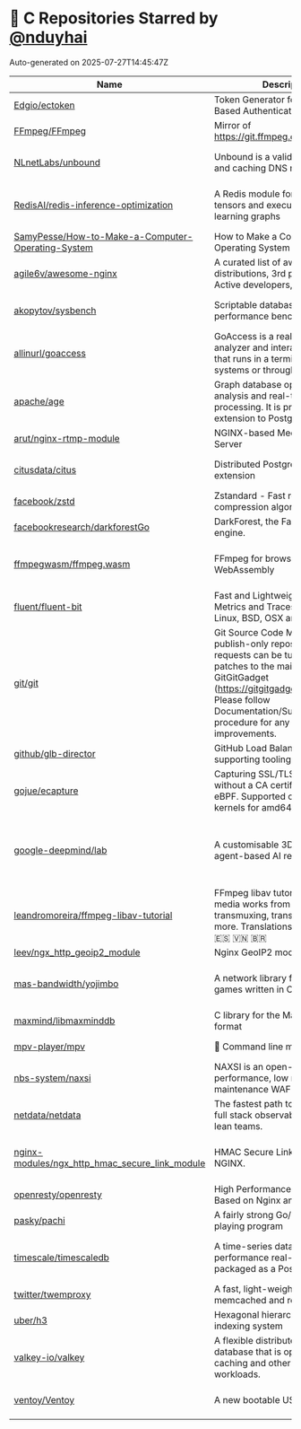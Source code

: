 # 🌟 C Repositories Starred by [@nduyhai](https://github.com/nduyhai)

Auto-generated on 2025-07-27T14:45:47Z

| Name | Description | Topics |
|------|-------------|-------|
| [Edgio/ectoken](https://github.com/Edgio/ectoken) | Token Generator for Edgio Token-Based Authentication from Edgio |  |
| [FFmpeg/FFmpeg](https://github.com/FFmpeg/FFmpeg) | Mirror of https://git.ffmpeg.org/ffmpeg.git | [audio](https://github.com/topics/audio), [c](https://github.com/topics/c), [ffmpeg](https://github.com/topics/ffmpeg) |
| [NLnetLabs/unbound](https://github.com/NLnetLabs/unbound) | Unbound is a validating, recursive, and caching DNS resolver. | [dns](https://github.com/topics/dns), [dns-privacy](https://github.com/topics/dns-privacy), [dnssec](https://github.com/topics/dnssec) |
| [RedisAI/redis-inference-optimization](https://github.com/RedisAI/redis-inference-optimization) | A Redis module for serving tensors and executing deep learning graphs | [machine-learning](https://github.com/topics/machine-learning), [onnxruntime](https://github.com/topics/onnxruntime), [pytorch](https://github.com/topics/pytorch) |
| [SamyPesse/How-to-Make-a-Computer-Operating-System](https://github.com/SamyPesse/How-to-Make-a-Computer-Operating-System) | How to Make a Computer Operating System in C++ |  |
| [agile6v/awesome-nginx](https://github.com/agile6v/awesome-nginx) | A curated list of awesome Nginx distributions, 3rd party modules, Active developers, etc. :octocat:   | [awesome](https://github.com/topics/awesome), [awesome-list](https://github.com/topics/awesome-list), [lua-nginx](https://github.com/topics/lua-nginx) |
| [akopytov/sysbench](https://github.com/akopytov/sysbench) | Scriptable database and system performance benchmark | [benchmark](https://github.com/topics/benchmark), [console](https://github.com/topics/console), [freebsd](https://github.com/topics/freebsd) |
| [allinurl/goaccess](https://github.com/allinurl/goaccess) | GoAccess is a real-time web log analyzer and interactive viewer that runs in a terminal in *nix systems or through your browser. | [analytics](https://github.com/topics/analytics), [apache](https://github.com/topics/apache), [c](https://github.com/topics/c) |
| [apache/age](https://github.com/apache/age) | Graph database optimized for fast analysis and real-time data processing. It is provided as an extension to PostgreSQL. | [age-database](https://github.com/topics/age-database), [agensgraph](https://github.com/topics/agensgraph), [analytics](https://github.com/topics/analytics) |
| [arut/nginx-rtmp-module](https://github.com/arut/nginx-rtmp-module) | NGINX-based Media Streaming Server |  |
| [citusdata/citus](https://github.com/citusdata/citus) | Distributed PostgreSQL as an extension | [citus](https://github.com/topics/citus), [citus-extension](https://github.com/topics/citus-extension), [database](https://github.com/topics/database) |
| [facebook/zstd](https://github.com/facebook/zstd) | Zstandard - Fast real-time compression algorithm |  |
| [facebookresearch/darkforestGo](https://github.com/facebookresearch/darkforestGo) | DarkForest, the Facebook Go engine. |  |
| [ffmpegwasm/ffmpeg.wasm](https://github.com/ffmpegwasm/ffmpeg.wasm) | FFmpeg for browser, powered by WebAssembly | [audio](https://github.com/topics/audio), [experimental-features](https://github.com/topics/experimental-features), [ffmpeg](https://github.com/topics/ffmpeg) |
| [fluent/fluent-bit](https://github.com/fluent/fluent-bit) | Fast and Lightweight Logs, Metrics and Traces processor for Linux, BSD, OSX and Windows | [c](https://github.com/topics/c), [cloudnative](https://github.com/topics/cloudnative), [data-collector](https://github.com/topics/data-collector) |
| [git/git](https://github.com/git/git) | Git Source Code Mirror - This is a publish-only repository but pull requests can be turned into patches to the mailing list via GitGitGadget (https://gitgitgadget.github.io/). Please follow Documentation/SubmittingPatches procedure for any of your improvements. | [c](https://github.com/topics/c), [hacktoberfest](https://github.com/topics/hacktoberfest), [shell](https://github.com/topics/shell) |
| [github/glb-director](https://github.com/github/glb-director) | GitHub Load Balancer Director and supporting tooling. |  |
| [gojue/ecapture](https://github.com/gojue/ecapture) | Capturing SSL/TLS plaintext without a CA certificate using eBPF. Supported on Linux/Android kernels for amd64/arm64. | [android](https://github.com/topics/android), [android-https-capture](https://github.com/topics/android-https-capture), [ebpf](https://github.com/topics/ebpf) |
| [google-deepmind/lab](https://github.com/google-deepmind/lab) | A customisable 3D platform for agent-based AI research | [artificial-intelligence](https://github.com/topics/artificial-intelligence), [deep-learning](https://github.com/topics/deep-learning), [machine-learning](https://github.com/topics/machine-learning) |
| [leandromoreira/ffmpeg-libav-tutorial](https://github.com/leandromoreira/ffmpeg-libav-tutorial) | FFmpeg libav tutorial - learn how media works from basic to transmuxing, transcoding and more. Translations: 🇺🇸 🇨🇳 🇰🇷 🇪🇸 🇻🇳 🇧🇷 | [codec](https://github.com/topics/codec), [ffmpeg](https://github.com/topics/ffmpeg), [ffmpeg-libraries](https://github.com/topics/ffmpeg-libraries) |
| [leev/ngx_http_geoip2_module](https://github.com/leev/ngx_http_geoip2_module) | Nginx GeoIP2 module |  |
| [mas-bandwidth/yojimbo](https://github.com/mas-bandwidth/yojimbo) | A network library for client/server games written in C++ | [client-server](https://github.com/topics/client-server), [game](https://github.com/topics/game), [multiplayer-game-server](https://github.com/topics/multiplayer-game-server) |
| [maxmind/libmaxminddb](https://github.com/maxmind/libmaxminddb) | C library for the MaxMind DB file format |  |
| [mpv-player/mpv](https://github.com/mpv-player/mpv) | 🎥 Command line media player | [audio](https://github.com/topics/audio), [c](https://github.com/topics/c), [ffmpeg](https://github.com/topics/ffmpeg) |
| [nbs-system/naxsi](https://github.com/nbs-system/naxsi) | NAXSI is an open-source, high performance, low rules maintenance WAF for NGINX | [c](https://github.com/topics/c), [naxsi](https://github.com/topics/naxsi), [nginx](https://github.com/topics/nginx) |
| [netdata/netdata](https://github.com/netdata/netdata) | The fastest path to AI-powered full stack observability, even for lean teams. | [ai](https://github.com/topics/ai), [alerting](https://github.com/topics/alerting), [cncf](https://github.com/topics/cncf) |
| [nginx-modules/ngx_http_hmac_secure_link_module](https://github.com/nginx-modules/ngx_http_hmac_secure_link_module) | HMAC Secure Link module for NGINX. | [authentication](https://github.com/topics/authentication), [blake2](https://github.com/topics/blake2), [expiration-period](https://github.com/topics/expiration-period) |
| [openresty/openresty](https://github.com/openresty/openresty) | High Performance Web Platform Based on Nginx and LuaJIT |  |
| [pasky/pachi](https://github.com/pasky/pachi) | A fairly strong Go/Baduk/Weiqi playing program |  |
| [timescale/timescaledb](https://github.com/timescale/timescaledb) | A time-series database for high-performance real-time analytics packaged as a Postgres extension | [analytics](https://github.com/topics/analytics), [database](https://github.com/topics/database), [financial-analysis](https://github.com/topics/financial-analysis) |
| [twitter/twemproxy](https://github.com/twitter/twemproxy) | A fast, light-weight proxy for memcached and redis |  |
| [uber/h3](https://github.com/uber/h3) | Hexagonal hierarchical geospatial indexing system | [geospatial](https://github.com/topics/geospatial), [h3](https://github.com/topics/h3), [hexagon](https://github.com/topics/hexagon) |
| [valkey-io/valkey](https://github.com/valkey-io/valkey) | A flexible distributed key-value database that is optimized for caching and other realtime workloads. | [cache](https://github.com/topics/cache), [database](https://github.com/topics/database), [key-value](https://github.com/topics/key-value) |
| [ventoy/Ventoy](https://github.com/ventoy/Ventoy) | A new bootable USB solution. | [auto-install](https://github.com/topics/auto-install), [bootable-usb](https://github.com/topics/bootable-usb), [bsd](https://github.com/topics/bsd) |
